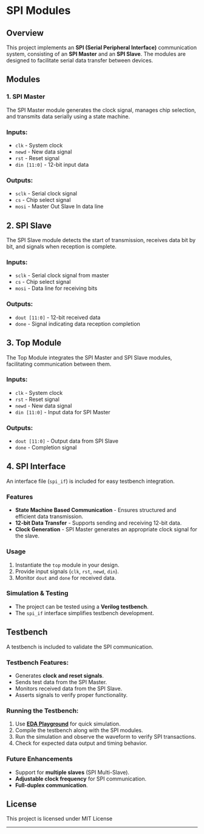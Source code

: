 # SPI Modules

## Overview
This project implements an **SPI (Serial Peripheral Interface)** communication system, consisting of an **SPI Master** and an **SPI Slave**. The modules are designed to facilitate serial data transfer between devices.

## Modules
### 1. SPI Master
The SPI Master module generates the clock signal, manages chip selection, and transmits data serially using a state machine.

### Inputs:
* `clk` - System clock
* `newd` - New data signal
* `rst` - Reset signal
* `din [11:0]` - 12-bit input data

### Outputs:
* `sclk` - Serial clock signal
* `cs` - Chip select signal
* `mosi` - Master Out Slave In data line

## 2. SPI Slave
The SPI Slave module detects the start of transmission, receives data bit by bit, and signals when reception is complete.

### Inputs:
* `sclk` - Serial clock signal from master
* `cs` - Chip select signal
* `mosi` - Data line for receiving bits

### Outputs:
* `dout [11:0]` - 12-bit received data
* `done` - Signal indicating data reception completion

## 3. Top Module
The Top Module integrates the SPI Master and SPI Slave modules, facilitating communication between them.

### Inputs:
* `clk` - System clock
* `rst` - Reset signal
* `newd` - New data signal
* `din [11:0]` - Input data for SPI Master

### Outputs:
- `dout [11:0]` - Output data from SPI Slave
- `done` - Completion signal

## 4. SPI Interface
An interface file (`spi_if`) is included for easy testbench integration.

### Features
* **State Machine Based Communication** - Ensures structured and efficient data transmission.
* **12-bit Data Transfer** - Supports sending and receiving 12-bit data.
* **Clock Generation** - SPI Master generates an appropriate clock signal for the slave.

### Usage
1. Instantiate the `top` module in your design.
2. Provide input signals (`clk`, `rst`, `newd`, `din`).
3. Monitor `dout` and `done` for received data.

### Simulation & Testing
* The project can be tested using a **Verilog testbench**.
* The `spi_if` interface simplifies testbench development.

## Testbench
A testbench is included to validate the SPI communication.

### Testbench Features:
- Generates **clock and reset signals**.
- Sends test data from the SPI Master.
- Monitors received data from the SPI Slave.
- Asserts signals to verify proper functionality.

### Running the Testbench:
1. Use **[EDA Playground](https://www.edaplayground.com/)** for quick simulation.
2. Compile the testbench along with the SPI modules.
3. Run the simulation and observe the waveform to verify SPI transactions.
4. Check for expected data output and timing behavior.

### Future Enhancements
- Support for **multiple slaves** (SPI Multi-Slave).
- **Adjustable clock frequency** for SPI communication.
- **Full-duplex communication**.

## License
This project is licensed under MIT License

---

